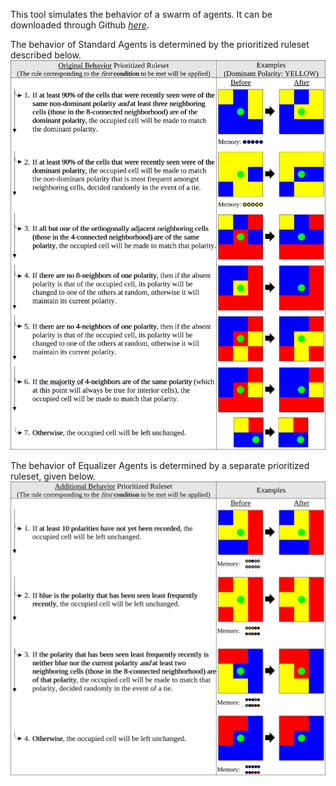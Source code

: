 This tool simulates the behavior of a swarm of agents. It can be downloaded through Github [*here*](https://github.com/rhoughtaling21/Swarm-Tool/releases/tag/v2020-Spring).

The behavior of Standard Agents is determined by the prioritized ruleset described below.
![Original Behavior](BehaviorOriginal.PNG)

The behavior of Equalizer Agents is determined by a separate prioritized ruleset, given below.
![Additional Behavior](BehaviorAdditional.PNG)
